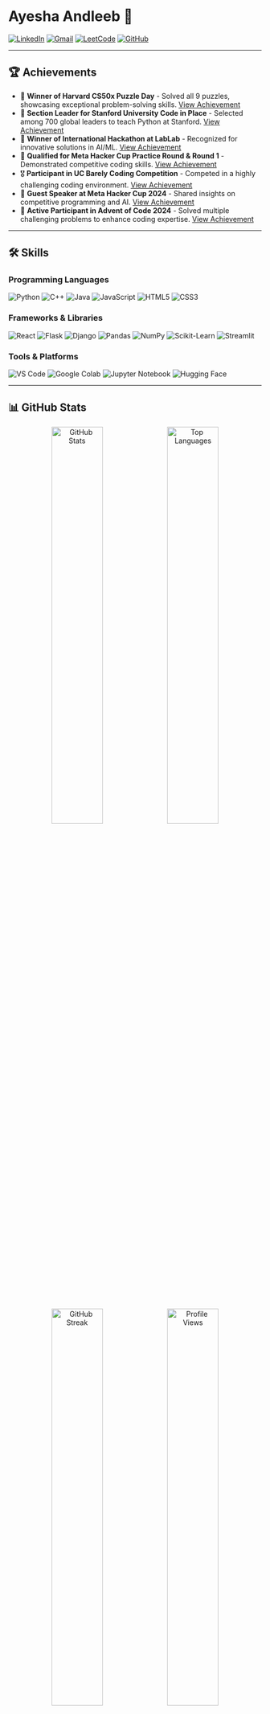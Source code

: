 # Ayesha Andleeb 🚀

[![LinkedIn](https://img.shields.io/badge/LinkedIn-Connect-blue?style=for-the-badge&logo=linkedin)](https://www.linkedin.com/in/ayesha-andleeb)
[![Gmail](https://img.shields.io/badge/Gmail-D14836?style=for-the-badge&logo=gmail&logoColor=white)](mailto:aysha.00129@gmail.com)
[![LeetCode](https://img.shields.io/badge/LeetCode-000000?style=for-the-badge&logo=leetcode&logoColor=orange)](https://leetcode.com/ayesha-andleeb)
[![GitHub](https://img.shields.io/badge/GitHub-100000?style=for-the-badge&logo=github&logoColor=white)](https://github.com/ayesha-andleeb)

---

## 🏆 Achievements

- 🏅 **Winner of Harvard CS50x Puzzle Day** - Solved all 9 puzzles, showcasing exceptional problem-solving skills. [View Achievement](https://example.com)
- 🌟 **Section Leader for Stanford University Code in Place** - Selected among 700 global leaders to teach Python at Stanford. [View Achievement](https://example.com)
- 🥇 **Winner of International Hackathon at LabLab** - Recognized for innovative solutions in AI/ML. [View Achievement](https://example.com)
- 🚀 **Qualified for Meta Hacker Cup Practice Round & Round 1** - Demonstrated competitive coding skills. [View Achievement](https://example.com)
- 🎖️ **Participant in UC Barely Coding Competition** - Competed in a highly challenging coding environment. [View Achievement](https://example.com)
- 📜 **Guest Speaker at Meta Hacker Cup 2024** - Shared insights on competitive programming and AI. [View Achievement](https://example.com)
- 🧩 **Active Participant in Advent of Code 2024** - Solved multiple challenging problems to enhance coding expertise. [View Achievement](https://example.com)

---

## 🛠️ Skills

### Programming Languages
![Python](https://img.shields.io/badge/Python-3776AB?style=for-the-badge&logo=python&logoColor=white)
![C++](https://img.shields.io/badge/C%2B%2B-00599C?style=for-the-badge&logo=c%2B%2B&logoColor=white)
![Java](https://img.shields.io/badge/Java-ED8B00?style=for-the-badge&logo=openjdk&logoColor=white)
![JavaScript](https://img.shields.io/badge/JavaScript-F7DF1E?style=for-the-badge&logo=javascript&logoColor=black)
![HTML5](https://img.shields.io/badge/HTML5-E34F26?style=for-the-badge&logo=html5&logoColor=white)
![CSS3](https://img.shields.io/badge/CSS3-1572B6?style=for-the-badge&logo=css3&logoColor=white)

### Frameworks & Libraries
![React](https://img.shields.io/badge/React-61DAFB?style=for-the-badge&logo=react&logoColor=black)
![Flask](https://img.shields.io/badge/Flask-000000?style=for-the-badge&logo=flask&logoColor=white)
![Django](https://img.shields.io/badge/Django-092E20?style=for-the-badge&logo=django&logoColor=white)
![Pandas](https://img.shields.io/badge/Pandas-2C2D72?style=for-the-badge&logo=pandas&logoColor=white)
![NumPy](https://img.shields.io/badge/Numpy-013243?style=for-the-badge&logo=numpy&logoColor=white)
![Scikit-Learn](https://img.shields.io/badge/Scikit_Learn-F7931E?style=for-the-badge&logo=scikit-learn&logoColor=white)
![Streamlit](https://img.shields.io/badge/Streamlit-FF4B4B?style=for-the-badge&logo=streamlit&logoColor=white)

### Tools & Platforms
![VS Code](https://img.shields.io/badge/VS_Code-007ACC?style=for-the-badge&logo=visual-studio-code&logoColor=white)
![Google Colab](https://img.shields.io/badge/Google_Colab-F9AB00?style=for-the-badge&logo=google-colab&logoColor=white)
![Jupyter Notebook](https://img.shields.io/badge/Jupyter-F37626?style=for-the-badge&logo=jupyter&logoColor=white)
![Hugging Face](https://img.shields.io/badge/Hugging%20Face-FFD21E?style=for-the-badge&logo=huggingface&logoColor=black)

---

## 📊 GitHub Stats

<div align="center">
  <img src="https://github-readme-stats.vercel.app/api?username=AyeshaAndleeb&show_icons=true&theme=radical&hide_border=true&include_all_commits=true" alt="GitHub Stats" width="45%" />
  <img src="https://github-readme-stats.vercel.app/api/top-langs/?username=AyeshaAndleeb&layout=compact&theme=radical&hide_border=true" alt="Top Languages" width="45%" />
</div>

<div align="center">
  <img src="https://github-readme-streak-stats.herokuapp.com/?user=AyeshaAndleeb&theme=radical&hide_border=true" alt="GitHub Streak" width="45%" />
  <img src="https://komarev.com/ghpvc/?username=AyeshaAndleeb&color=blue&style=flat-square" alt="Profile Views" width="45%" />
</div>

---

Made with ❤️ by **Ayesha Andleeb**
